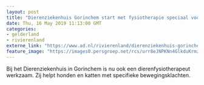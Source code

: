 ```yaml
---
layout: post
title: "Dierenziekenhuis Gorinchem start met fysiotherapie speciaal voor dieren"
date: Thu, 16 May 2019 11:13:00 GMT
categories: 
- gelderland 
- rivierenland 
externe_link: "https://www.ad.nl/rivierenland/dierenziekenhuis-gorinchem-start-met-fysiotherapie-speciaal-voor-dieren~af9f71d16/"
feature_image: "https://images0.persgroep.net/rcs/urr8eJNPKNn4GlkduKrmzCGFhwI/diocontent/148423065/_fitwidth/400/?appId=21791a8992982cd8da851550a453bd7f&quality=0.7"
---
```


Bij het Dierenziekenhuis in Gorinchem is nu ook een dierenfysiotherapeut werkzaam. Zij helpt honden en katten met specifieke bewegingsklachten.
